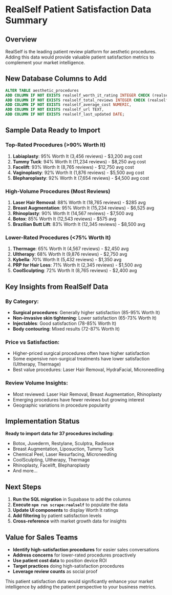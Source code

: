 # RealSelf Patient Satisfaction Data Summary

## Overview
RealSelf is the leading patient review platform for aesthetic procedures. Adding this data would provide valuable patient satisfaction metrics to complement your market intelligence.

## New Database Columns to Add

```sql
ALTER TABLE aesthetic_procedures 
ADD COLUMN IF NOT EXISTS realself_worth_it_rating INTEGER CHECK (realself_worth_it_rating >= 0 AND realself_worth_it_rating <= 100),
ADD COLUMN IF NOT EXISTS realself_total_reviews INTEGER CHECK (realself_total_reviews >= 0),
ADD COLUMN IF NOT EXISTS realself_average_cost NUMERIC,
ADD COLUMN IF NOT EXISTS realself_url TEXT,
ADD COLUMN IF NOT EXISTS realself_last_updated DATE;
```

## Sample Data Ready to Import

### Top-Rated Procedures (>90% Worth It)
1. **Labiaplasty**: 95% Worth It (3,456 reviews) - $3,200 avg cost
2. **Tummy Tuck**: 94% Worth It (11,234 reviews) - $8,250 avg cost
3. **Facelift**: 93% Worth It (8,765 reviews) - $12,750 avg cost
4. **Vaginoplasty**: 92% Worth It (1,876 reviews) - $5,500 avg cost
5. **Blepharoplasty**: 92% Worth It (7,654 reviews) - $4,500 avg cost

### High-Volume Procedures (Most Reviews)
1. **Laser Hair Removal**: 88% Worth It (18,765 reviews) - $285 avg
2. **Breast Augmentation**: 95% Worth It (15,234 reviews) - $6,525 avg
3. **Rhinoplasty**: 90% Worth It (14,567 reviews) - $7,500 avg
4. **Botox**: 85% Worth It (12,543 reviews) - $575 avg
5. **Brazilian Butt Lift**: 83% Worth It (12,345 reviews) - $8,500 avg

### Lower-Rated Procedures (<75% Worth It)
1. **Thermage**: 65% Worth It (4,567 reviews) - $2,450 avg
2. **Ultherapy**: 68% Worth It (9,876 reviews) - $2,750 avg
3. **Kybella**: 70% Worth It (5,432 reviews) - $1,350 avg
4. **PRP for Hair Loss**: 71% Worth It (2,345 reviews) - $1,500 avg
5. **CoolSculpting**: 72% Worth It (8,765 reviews) - $2,400 avg

## Key Insights from RealSelf Data

### By Category:
- **Surgical procedures**: Generally higher satisfaction (85-95% Worth It)
- **Non-invasive skin tightening**: Lower satisfaction (65-73% Worth It)
- **Injectables**: Good satisfaction (78-85% Worth It)
- **Body contouring**: Mixed results (72-87% Worth It)

### Price vs Satisfaction:
- Higher-priced surgical procedures often have higher satisfaction
- Some expensive non-surgical treatments have lower satisfaction (Ultherapy, Thermage)
- Best value procedures: Laser Hair Removal, HydraFacial, Microneedling

### Review Volume Insights:
- Most reviewed: Laser Hair Removal, Breast Augmentation, Rhinoplasty
- Emerging procedures have fewer reviews but growing interest
- Geographic variations in procedure popularity

## Implementation Status

**Ready to import data for 37 procedures including:**
- Botox, Juvederm, Restylane, Sculptra, Radiesse
- Breast Augmentation, Liposuction, Tummy Tuck
- Chemical Peel, Laser Resurfacing, Microneedling
- CoolSculpting, Ultherapy, Thermage
- Rhinoplasty, Facelift, Blepharoplasty
- And more...

## Next Steps

1. **Run the SQL migration** in Supabase to add the columns
2. **Execute `npm run scrape:realself`** to populate the data
3. **Update UI components** to display Worth It ratings
4. **Add filtering** by patient satisfaction levels
5. **Cross-reference** with market growth data for insights

## Value for Sales Teams

- **Identify high-satisfaction procedures** for easier sales conversations
- **Address concerns** for lower-rated procedures proactively  
- **Use patient cost data** to position device ROI
- **Target practices** doing high-satisfaction procedures
- **Leverage review counts** as social proof

This patient satisfaction data would significantly enhance your market intelligence by adding the patient perspective to your business metrics.